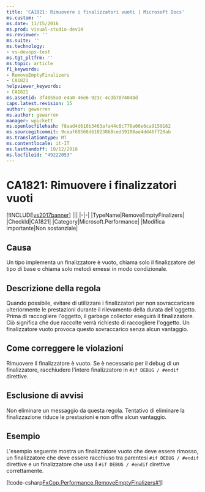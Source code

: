 ```yaml
---
title: 'CA1821: Rimuovere i finalizzatori vuoti | Microsoft Docs'
ms.custom: ''
ms.date: 11/15/2016
ms.prod: visual-studio-dev14
ms.reviewer: ''
ms.suite: ''
ms.technology:
- vs-devops-test
ms.tgt_pltfrm: ''
ms.topic: article
f1_keywords:
- RemoveEmptyFinalizers
- CA1821
helpviewer_keywords:
- CA1821
ms.assetid: 3f4855a0-e4a0-46e6-923c-4c3b7074048d
caps.latest.revision: 15
author: gewarren
ms.author: gewarren
manager: wpickett
ms.openlocfilehash: f8aad4d616b3463afa44c8c776a06e6ca9159162
ms.sourcegitcommit: 9ceaf69568d61023868ced59108ae4dd46f720ab
ms.translationtype: MT
ms.contentlocale: it-IT
ms.lasthandoff: 10/12/2018
ms.locfileid: "49222053"
---
```

# <a name="ca1821-remove-empty-finalizers"></a>CA1821: Rimuovere i finalizzatori vuoti
[!INCLUDE[vs2017banner](../includes/vs2017banner.md)]
|||
|-|-|
|TypeName|RemoveEmptyFinalizers|
|CheckId|CA1821|
|Category|Microsoft.Performance|
|Modifica importante|Non sostanziale|

## <a name="cause"></a>Causa
 Un tipo implementa un finalizzatore è vuoto, chiama solo il finalizzatore del tipo di base o chiama solo metodi emessi in modo condizionale.

## <a name="rule-description"></a>Descrizione della regola
 Quando possibile, evitare di utilizzare i finalizzatori per non sovraccaricare ulteriormente le prestazioni durante il rilevamento della durata dell'oggetto. Prima di raccogliere l'oggetto, il garbage collector eseguirà il finalizzatore. Ciò significa che due raccolte verrà richiesto di raccogliere l'oggetto. Un finalizzatore vuoto provoca questo sovraccarico senza alcun vantaggio.

## <a name="how-to-fix-violations"></a>Come correggere le violazioni
 Rimuovere il finalizzatore è vuoto. Se è necessario per il debug di un finalizzatore, racchiudere l'intero finalizzatore in `#if DEBUG / #endif` direttive.

## <a name="when-to-suppress-warnings"></a>Esclusione di avvisi
 Non eliminare un messaggio da questa regola. Tentativo di eliminare la finalizzazione riduce le prestazioni e non offre alcun vantaggio.

## <a name="example"></a>Esempio
 L'esempio seguente mostra un finalizzatore vuoto che deve essere rimosso, un finalizzatore che deve essere racchiuso tra parentesi `#if DEBUG / #endif` direttive e un finalizzatore che usa il `#if DEBUG / #endif` direttive correttamente.

 [!code-csharp[FxCop.Performance.RemoveEmptyFinalizers#1](../snippets/csharp/VS_Snippets_CodeAnalysis/FxCop.Performance.RemoveEmptyFinalizers/cs/FxCop.Performance.RemoveEmptyFinalizers.cs#1)]




